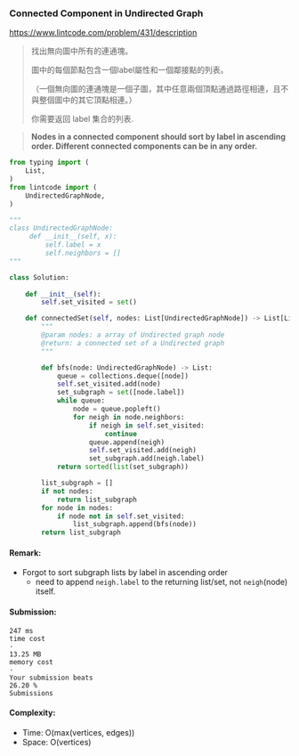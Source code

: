 ### Connected Component in Undirected Graph
https://www.lintcode.com/problem/431/description
>找出無向圖中所有的連通塊。
>
>圖中的每個節點包含一個label屬性和一個鄰接點的列表。
>
>（一個無向圖的連通塊是一個子圖，其中任意兩個頂點通過路徑相連，且不與整個圖中的其它頂點相連。）
>
>你需要返回 label 集合的列表.

> **Nodes in a connected component should sort by label in ascending order. Different connected components can be in any order.**
```python
from typing import (
    List,
)
from lintcode import (
    UndirectedGraphNode,
)

"""
class UndirectedGraphNode:
     def __init__(self, x):
         self.label = x
         self.neighbors = []
"""

class Solution:
    
    def __init__(self):
        self.set_visited = set()

    def connectedSet(self, nodes: List[UndirectedGraphNode]) -> List[List[int]]:
        """
        @param nodes: a array of Undirected graph node
        @return: a connected set of a Undirected graph
        """

        def bfs(node: UndirectedGraphNode) -> List:
            queue = collections.deque([node])
            self.set_visited.add(node)
            set_subgraph = set([node.label])
            while queue:
                node = queue.popleft()
                for neigh in node.neighbors:
                    if neigh in self.set_visited:
                        continue
                    queue.append(neigh)
                    self.set_visited.add(neigh)
                    set_subgraph.add(neigh.label)
            return sorted(list(set_subgraph))

        list_subgraph = []
        if not nodes:
            return list_subgraph
        for node in nodes:
            if node not in self.set_visited:
                list_subgraph.append(bfs(node))
        return list_subgraph
```
#### Remark:
- Forgot to sort subgraph lists by label in ascending order
  - need to append `neigh.label` to the returning list/set, not `neigh`(node) itself. 
#### Submission:
```
247 ms
time cost
·
13.25 MB
memory cost
·
Your submission beats
26.20 %
Submissions

```
#### Complexity:
- Time: O(max(vertices, edges))
- Space: O(vertices)
